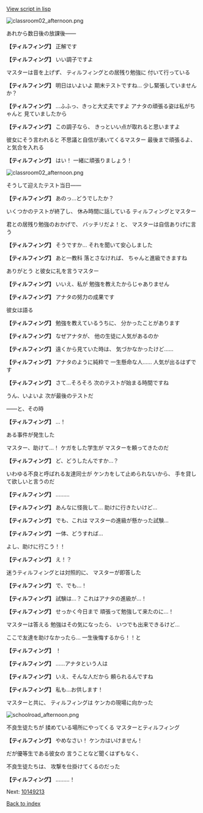 [View script in lisp](../scripts/10149212.txt)

![classroom02_afternoon.png](../images/backgrounds/classroom02_afternoon.png)

あれから数日後の放課後――

**【ティルフィング】**
正解です

**【ティルフィング】**
いい調子ですよ

マスターは音を上げず、
ティルフィングとの居残り勉強に
付いて行っている

**【ティルフィング】**
明日はいよいよ
期末テストですね…
少し緊張していませんか？

**【ティルフィング】**
…ふふっ、きっと大丈夫ですよ
アナタの頑張る姿は私がちゃんと
見ていましたから

**【ティルフィング】**
この調子なら、
きっといい点が取れると思いますよ

彼女にそう言われると
不思議と自信が湧いてくるマスター
最後まで頑張るよ、と気合を入れる

**【ティルフィング】**
はい！
一緒に頑張りましょう！

![classroom02_afternoon.png](../images/backgrounds/classroom02_afternoon.png)

そうして迎えたテスト当日――

**【ティルフィング】**
あのっ…どうでしたか？

いくつかのテストが終了し、
休み時間に話している
ティルフィングとマスター

君との居残り勉強のおかげで、
バッチリだよ！と、
マスターは自信ありげに言う

**【ティルフィング】**
そうですか…
それを聞いて安心しました

**【ティルフィング】**
あと一教科 落とさなければ、
ちゃんと進級できますね

ありがとう
と彼女に礼を言うマスター

**【ティルフィング】**
いいえ、私が
勉強を教えたからじゃありません

**【ティルフィング】**
アナタの努力の成果です

彼女は語る

**【ティルフィング】**
勉強を教えているうちに、
分かったことがあります

**【ティルフィング】**
なぜアナタが、
他の生徒に人気があるのか

**【ティルフィング】**
遠くから見ていた時は、
気づかなかったけど……

**【ティルフィング】**
アナタのように純粋で
一生懸命な人……
人気が出るはずです

**【ティルフィング】**
さて…そろそろ
次のテストが始まる時間ですね

うん、いよいよ
次が最後のテストだ

――と、その時

**【ティルフィング】**
…！

ある事件が発生した

マスター、助けて…！
ケガをした学生が
マスターを頼ってきたのだ

**【ティルフィング】**
ど、どうしたんですか…？

いわゆる不良と呼ばれる友達同士が
ケンカをして止められないから、
手を貸して欲しいと言うのだ

**【ティルフィング】**
………

**【ティルフィング】**
あんなに怪我して…
助けに行きたいけど…

**【ティルフィング】**
でも、これは
マスターの進級が懸かった試験…

**【ティルフィング】**
一体、どうすれば…

よし、助けに行こう！！

**【ティルフィング】**
え！？

迷うティルフィングとは対照的に、
マスターが即答した

**【ティルフィング】**
で、でも…！

**【ティルフィング】**
試験は…？
これはアナタの進級が…！

**【ティルフィング】**
せっかく今日まで
頑張って勉強して来たのに…！

マスターは答える
勉強はその気になったら、
いつでも出来できるけど…

ここで友達を助けなかったら…
一生後悔するから！！と

**【ティルフィング】**
！

**【ティルフィング】**
……アナタという人は

**【ティルフィング】**
いえ、そんな人だから
頼られるんですね

**【ティルフィング】**
私も…お供します！

マスターと共に、
ティルフィングは
ケンカの現場に向かった

![schoolroad_afternoon.png](../images/backgrounds/schoolroad_afternoon.png)

不良生徒たちが
揉めている場所にやってくる
マスターとティルフィング

**【ティルフィング】**
やめなさい！
ケンカはいけません！

だが優等生である彼女の
言うことなど聞くはずもなく、

不良生徒たちは、
攻撃を仕掛けてくるのだった

**【ティルフィング】**
………！

Next: [10149213](10149213.md)

[Back to index](index.md)
